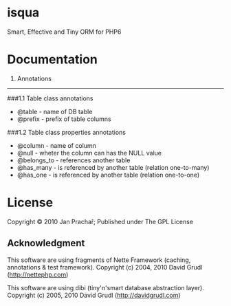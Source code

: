 isqua 
=====

Smart, Effective and Tiny ORM for PHP6




Documentation
=============


1. Annotations
--------------

###1.1 Table class annotations

 * @table - name of DB table
 * @prefix - prefix of table columns
 
###1.2 Table class properties annotations
 
 * @column - name of column
 * @null - wheter the column can has the NULL value
 * @belongs_to - references another table
 * @has_many - is referenced by another table (relation one-to-many)
 * @has_one - is referenced by another table (relation one-to-one)
 
 
License
=======
 
Copyright © 2010 Jan Prachař; Published under The GPL License

Acknowledgment
--------------

This software are using fragments of Nette Framework (caching, annotations & test framework).
Copyright (c) 2004, 2010 David Grudl (http://nettephp.com)

This software are using dibi (tiny'n'smart database abstraction layer).
Copyright (c) 2005, 2010 David Grudl (http://davidgrudl.com)